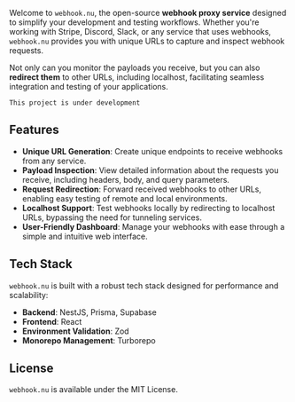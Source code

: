 Welcome to `webhook.nu`, the open-source **webhook proxy service** designed to simplify your development and testing workflows. 
Whether you're working with Stripe, Discord, Slack, or any service that uses webhooks, `webhook.nu` provides you with unique URLs to capture and inspect webhook requests. 

Not only can you monitor the payloads you receive, but you can also **redirect them** to other URLs, including localhost, facilitating seamless integration and testing of your applications.

    This project is under development

## Features

- **Unique URL Generation**: Create unique endpoints to receive webhooks from any service.
- **Payload Inspection**: View detailed information about the requests you receive, including headers, body, and query parameters.
- **Request Redirection**: Forward received webhooks to other URLs, enabling easy testing of remote and local environments.
- **Localhost Support**: Test webhooks locally by redirecting to localhost URLs, bypassing the need for tunneling services.
- **User-Friendly Dashboard**: Manage your webhooks with ease through a simple and intuitive web interface.

## Tech Stack

`webhook.nu` is built with a robust tech stack designed for performance and scalability:

- **Backend**: NestJS, Prisma, Supabase
- **Frontend**: React
- **Environment Validation**: Zod
- **Monorepo Management**: Turborepo

## License
`webhook.nu` is available under the MIT License.
